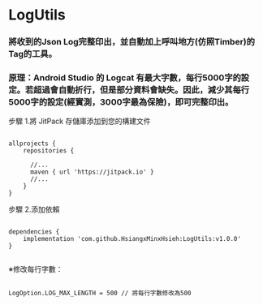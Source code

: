 # LogUtils

### 將收到的Json Log完整印出，並自動加上呼叫地方(仿照Timber)的Tag的工具。</p>

### 原理：Android Studio 的 Logcat 有最大字數，每行5000字的設定。若超過會自動折行，但是部分資料會缺失。因此，減少其每行5000字的設定(經實測，3000字最為保險)，即可完整印出。</p>

步驟 1.將 JitPack 存儲庫添加到您的構建文件</p>

<pre><code>
allprojects {
    repositories {
    
      //... 
      maven { url 'https://jitpack.io' }
      //...
    }
}
</code></pre>
</p>
步驟 2.添加依賴</p>
<pre><code>
dependencies {
    implementation 'com.github.HsiangxMinxHsieh:LogUtils:v1.0.0'
}
 </code></pre>
</p>
※修改每行字數：</p>
<pre><code>
LogOption.LOG_MAX_LENGTH = 500 // 將每行字數修改為500
</code></pre>
